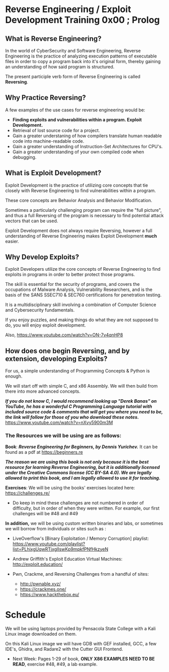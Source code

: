 ﻿
# Reverse Engineering / Exploit Development Training 0x00 ; Prolog


## What is Reverse Engineering?

In the world of CyberSecurity and Software Engineering, Reverse Engineering is the practice of analyzing execution patterns of executable files in order to copy a program back into it's original form, thereby gaining an understanding of how said program is structured. 

The present participle verb form of Reverse Engineering is called **Reversing**.

## Why Practice Reversing?

A few examples of the use cases for reverse engineering would be:
 - **Finding exploits and vulnerabilities within a program. Exploit Development.**
- Retrieval of lost source code for a project.
- Gain a greater understaning of how compilers translate human readable code into machine-readable code.
- Gain a greater understanding of Instruction-Set Architectures for CPU's.
- Gain a greater understanding of your own compiled code when debugging.

## What is Exploit Development?

Exploit Development is the practice of utilizing core concepts that tie closely with Reverse Engineering to find vulnerabilities within a program. 

These core concepts are Behavior Analysis and Behavior Modification. 

Sometimes a particularly challenging program can require the "full picture", and thus a full Reversing of the program is necessary to find potential attack vectors that can be used.

Exploit Development does not always require Reversing, however a full understanding of Reverse Engineering makes Exploit Development **much** easier.
## Why Develop Exploits?

Exploit Developers utilize the core concepts of Reverse Engineering to find exploits in programs in order to better protect those programs. 

The skill is essential for the security of programs, and covers the occupations of Malware Analysis, Vulnerability Researchers, and  is the basis of the SANS SSEC710 & SEC760 certifications for penetration testing.

It is a multidisciplinary skill involving a combination of Computer Science and Cybersecurity fundamentals. 

If you enjoy puzzles, and making things do what they are not supposed to do, you will enjoy exploit development.

Also, https://www.youtube.com/watch?v=ON-7v4qnHP8

## How does one begin Reversing, and by extension, developing Exploits?

For us, a simple understanding of Programming Concepts & Python is enough. 

We will start off with simple C, and x86 Assembly. We will then build from there into more advanced concepts.

***If you do not know C, I would recommend looking up "Derek Banas" on YouTube, he has a wonderful C Programming Language tutorial  with included source code & comments that will get you where you need to be, the link will follow for those of you who download these notes.*** 
https://www.youtube.com/watch?v=nXvy5900m3M  

### The Resources we will be using are as follows:

**Book**: ***Reverse Engineering for Beginners, by Dennis Yurichev.***
It can be found as a pdf at https://beginners.re

***The reason we are using this book is not only because it is the best resource for learning Reverse Engineering, but it is additionally licensed under the Creative Commons license (CC BY-SA 4.0). We are legally allowed to print this book, and I am legally allowed to use it for teaching.*** 

**Exercises**: We will be using the books' exercises located here: https://challenges.re/

- Do keep in mind these challenges are not numbered in order of difficulty, but in order of when they were written. For example, our first challenges will be #48 and #49

**In addition,** we will be using custom written binaries and labs, or sometimes we will borrow from individuals or sites such as :

- LiveOverflow's  [Binary Exploitation / Memory Corruption] playlist: https://www.youtube.com/playlist?list=PLhixgUqwRTjxglIswKp9mpkfPNfHkzyeN

- Andrew Griffith's Exploit Education Virtual Machines: http://exploit.education/ 

- Pwn, Crackme, and Reversing Challenges from a handful of sites:
	-  http://pwnable.xyz/
	-  https://crackmes.one/
	-  https://www.hackthebox.eu/




# Schedule


We will be using laptops provided by Pensacola State College with a Kali Linux image downloaded on them.

On this Kali Linux image we will have GDB with GEF installed, GCC, a few IDE's, Ghidra, and Radare2 with the Cutter GUI Frontend.

- Next Week: Pages 1-29 of book, **ONLY X86 EXAMPLES NEED TO BE READ**, exercise #48, #49, a lab example. 

